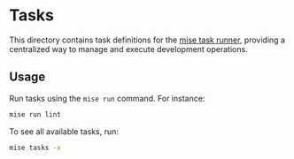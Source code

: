 # Tasks

This directory contains task definitions for the [mise task runner](https://mise.jdx.dev/tasks/),
providing a centralized way to manage and execute development operations.

## Usage

Run tasks using the `mise run` command. For instance:

```bash
mise run lint
```

To see all available tasks, run:
```bash
mise tasks -x
```

